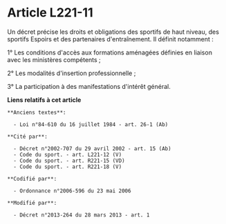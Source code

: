 # Article L221-11

Un décret            précise les droits et obligations des sportifs de haut niveau, des sportifs Espoirs et des partenaires
d'entraînement. Il définit notamment : 

1° Les conditions d'accès aux formations aménagées définies en liaison avec les ministères compétents ; 

2° Les modalités d'insertion professionnelle ; 

3° La participation à des manifestations d'intérêt général.

**Liens relatifs à cet article**

	**Anciens textes**:

	  - Loi n°84-610 du 16 juillet 1984 - art. 26-1 (Ab)

	**Cité par**:

	  - Décret n°2002-707 du 29 avril 2002 - art. 15 (Ab)
	  - Code du sport. - art. L221-12 (V)
	  - Code du sport. - art. R221-15 (VD)
	  - Code du sport. - art. R221-18 (V)

	**Codifié par**:

	  - Ordonnance n°2006-596 du 23 mai 2006

	**Modifié par**:

	  - Décret n°2013-264 du 28 mars 2013 - art. 1
